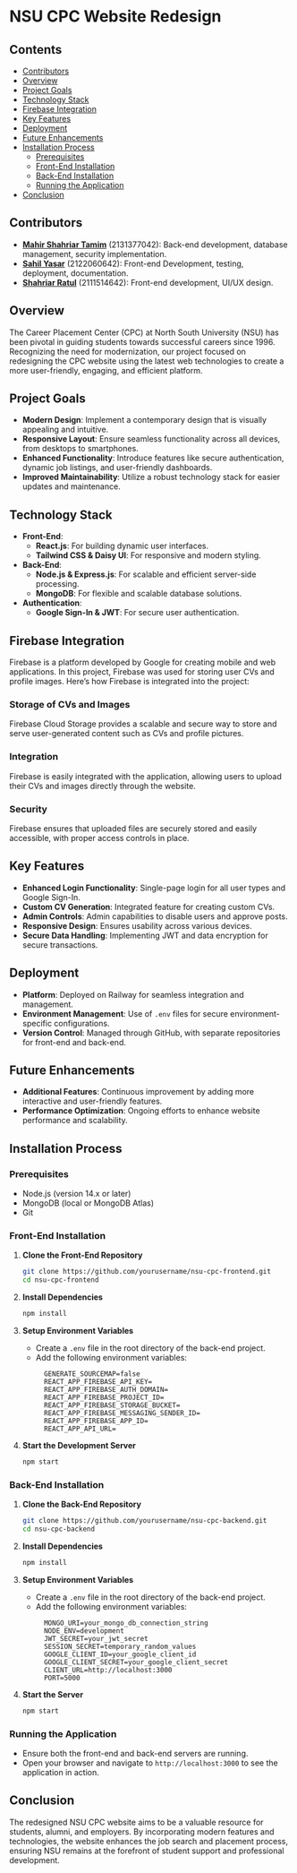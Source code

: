 # NSU CPC Website Redesign

## Contents
- [Contributors](#contributors)
- [Overview](#overview)
- [Project Goals](#project-goals)
- [Technology Stack](#technology-stack)
- [Firebase Integration](#firebase-integration)
- [Key Features](#key-features)
- [Deployment](#deployment)
- [Future Enhancements](#future-enhancements)
- [Installation Process](#installation-process)
  - [Prerequisites](#prerequisites)
  - [Front-End Installation](#front-end-installation)
  - [Back-End Installation](#back-end-installation)
  - [Running the Application](#running-the-application)
- [Conclusion](#conclusion)

## Contributors
- [**Mahir Shahriar Tamim**](https://github.com/mahirshahriar1) (2131377042): Back-end development, database management, security implementation.
- [**Sahil Yasar**](https://github.com/BunnyWarlock/) (2122060642): Front-end Development, testing, deployment, documentation.
- [**Shahriar Ratul**](https://github.com/dazed-n-razed) (2111514642): Front-end development, UI/UX design.


## Overview
The Career Placement Center (CPC) at North South University (NSU) has been pivotal in guiding students towards successful careers since 1996. Recognizing the need for modernization, our project focused on redesigning the CPC website using the latest web technologies to create a more user-friendly, engaging, and efficient platform.

## Project Goals
- **Modern Design**: Implement a contemporary design that is visually appealing and intuitive.
- **Responsive Layout**: Ensure seamless functionality across all devices, from desktops to smartphones.
- **Enhanced Functionality**: Introduce features like secure authentication, dynamic job listings, and user-friendly dashboards.
- **Improved Maintainability**: Utilize a robust technology stack for easier updates and maintenance.

## Technology Stack
- **Front-End**: 
  - **React.js**: For building dynamic user interfaces.
  - **Tailwind CSS & Daisy UI**: For responsive and modern styling.
- **Back-End**:
  - **Node.js & Express.js**: For scalable and efficient server-side processing.
  - **MongoDB**: For flexible and scalable database solutions.
- **Authentication**: 
  - **Google Sign-In & JWT**: For secure user authentication.

## Firebase Integration
Firebase is a platform developed by Google for creating mobile and web applications. In this project, Firebase was used for storing user CVs and profile images. Here’s how Firebase is integrated into the project:

### Storage of CVs and Images
Firebase Cloud Storage provides a scalable and secure way to store and serve user-generated content such as CVs and profile pictures.

### Integration
Firebase is easily integrated with the application, allowing users to upload their CVs and images directly through the website.

### Security
Firebase ensures that uploaded files are securely stored and easily accessible, with proper access controls in place.

## Key Features
- **Enhanced Login Functionality**: Single-page login for all user types and Google Sign-In.
- **Custom CV Generation**: Integrated feature for creating custom CVs.
- **Admin Controls**: Admin capabilities to disable users and approve posts.
- **Responsive Design**: Ensures usability across various devices.
- **Secure Data Handling**: Implementing JWT and data encryption for secure transactions.

## Deployment
- **Platform**: Deployed on Railway for seamless integration and management.
- **Environment Management**: Use of `.env` files for secure environment-specific configurations.
- **Version Control**: Managed through GitHub, with separate repositories for front-end and back-end.

## Future Enhancements
- **Additional Features**: Continuous improvement by adding more interactive and user-friendly features.
- **Performance Optimization**: Ongoing efforts to enhance website performance and scalability.

## Installation Process

### Prerequisites
- Node.js (version 14.x or later)
- MongoDB (local or MongoDB Atlas)
- Git

### Front-End Installation

1. **Clone the Front-End Repository**
    ```bash
    git clone https://github.com/yourusername/nsu-cpc-frontend.git
    cd nsu-cpc-frontend
    ```

2. **Install Dependencies**
    ```bash
    npm install
    ```
3. **Setup Environment Variables**
    - Create a `.env` file in the root directory of the back-end project.
    - Add the following environment variables:
      ```plaintext
        GENERATE_SOURCEMAP=false
        REACT_APP_FIREBASE_API_KEY=
        REACT_APP_FIREBASE_AUTH_DOMAIN=
        REACT_APP_FIREBASE_PROJECT_ID=
        REACT_APP_FIREBASE_STORAGE_BUCKET=
        REACT_APP_FIREBASE_MESSAGING_SENDER_ID=
        REACT_APP_FIREBASE_APP_ID=
        REACT_APP_API_URL=  
      ```
4. **Start the Development Server**
    ```bash
    npm start
    ```

### Back-End Installation

1. **Clone the Back-End Repository**
    ```bash
    git clone https://github.com/yourusername/nsu-cpc-backend.git
    cd nsu-cpc-backend
    ```

2. **Install Dependencies**
    ```bash
    npm install
    ```

3. **Setup Environment Variables**
    - Create a `.env` file in the root directory of the back-end project.
    - Add the following environment variables:
      ```plaintext
        MONGO_URI=your_mongo_db_connection_string
        NODE_ENV=development
        JWT_SECRET=your_jwt_secret
        SESSION_SECRET=temporary_random_values
        GOOGLE_CLIENT_ID=your_google_client_id
        GOOGLE_CLIENT_SECRET=your_google_client_secret
        CLIENT_URL=http://localhost:3000
        PORT=5000
      ```

4. **Start the Server**
    ```bash
    npm start
    ```

### Running the Application
- Ensure both the front-end and back-end servers are running.
- Open your browser and navigate to `http://localhost:3000` to see the application in action.

## Conclusion
The redesigned NSU CPC website aims to be a valuable resource for students, alumni, and employers. By incorporating modern features and technologies, the website enhances the job search and placement process, ensuring NSU remains at the forefront of student support and professional development.

